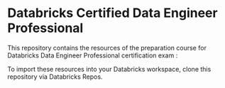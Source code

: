# Databricks Certified Data Engineer Professional

This repository contains the resources of the preparation course for Databricks Data Engineer Professional certification exam :


To import these resources into your Databricks workspace, clone this repository via Databricks Repos.

